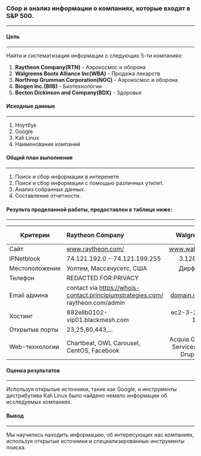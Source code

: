 ### **Сбор и анализ информации о компаниях, которые входят в S&P 500.**   
 ------------------------------------------------------------------------

#### **Цель**  
 ------------------------------------------------------------------------  

Найти и систематизация информации о следующих 5-ти компаниях:  

1. **Raytheon Company(RTN)** - Аэрокосмос и оборона  
2. **Walgreens Boots Alliance Inc(WBA)** - Продажа лекарств  
3. **Northrop Grumman Corporation(NOC)** - Аэрокосмос и оборона  
4. **Biogen Inc.(BIIB)** - Биотехнологии  
5. **Becton Dickinson and Company(BDX)** - Здоровье  
  
  
#### **️Исходные данные**  
 ------------------------------------------------------------------------  

1. Ноутбук 
2. Google
3. Kali Linux  
4. Наименование компаний


#### **Общий план выполнения**  
 ------------------------------------------------------------------------  

1. Поиск и сбор информации в интеренете.
2. Поиск и сбор информации с помощью различных утилит.
3. Анализ собранных данных.
4. Составление отчетности.

#### **Результа проделанной работы, предоставлен в таблице ниже**: 
  ------------------------------------------------------------------------ 
  
|    Критерии    |    Raytheon Company           | Walgreens Boots Alliance Inc             |    Northrop Grumman Corporation    |     Biogen Inc.              |    Becton Dickinson and Company    | 
|----------------|:------------------------------|:----------------------------------------:|:----------------------------------:|:----------------------------:|:----------------------------------:|
| Сайт           |  www.raytheon.com/            |www.walgreensbootsalliance.com/           | www.northropgrumman.com/           | www.biogen.com/              | www.bd.com/                        |
| IPNetblook     |74.121.192.0 - 74.121.199.255  | 3.128.0.0 - 3.255.255.255                |	192.0.64.0 - 192.0.127.255         | 34.192.0.0 - 34.255.255.255  | 95.101.24.0 - 95.101.27.255        |
| Местоположение |Уолтем, Массачусетс, США       | Дирфилд (Иллинойс), США                  | Фолс Черч, Вирджиния, США          | Кеймбридж, Массачусетс, США  |  Франклин Лейкс, Нью-Джерси, США   | 
| Телефон        |REDACTED FOR PRIVACY           | +1.8479143246                            | +1.7032802900                      | +1.6176792000                | +001.201.8474000                   | 
| Email админа   |contact via https://whois-contact.principiumstrategies.com/ raytheon.com/admin | domain.manager@walgreens.com             | domainnamecounsel@ngc.com          | domainnamesadmin@biogen.com  | BDNICAdmin@bd.com                  |
| Хостинг        |882ellb0102-vip01.blackmesh.com| ec2-3-232-116-190.compute-1.amazonaws.com| 192.0.66.112(CSC Corporate Domains)| ec2-52-21-176-109.compute-1.amazonaws.com  | a95-101-27-122.deploy.static.akamaitechnologies.com|
| Открытые порты |23,25,80,443,...| 80,443 | 80,443  | 80,443 | 80,443   | 
| Web-технологии |Chartbeat, OWL Carousel, CentOS, Facebook|Acquia Cloud, Hginx, Amazon Web Services, Apache, PHP, Percona, Drupal, Google Analytics,... | WordPress, MySQL, PHP, Hginx, AddToAny, Google Analytics, React, GSAP,... |Red Hat, Apache, OpenSSL, LOdash, jQuery, Java, Typekit, SiteCatalyst,... | jQuery, Google Tag Manager, Hotjar, AppHexus, Matomo, HTTP/2, Lazy.js,...| 

#### **Оценка результатов**  
 ------------------------------------------------------------------------ 
 
Используя открытые источники, такие как Google, и инструменты дистрибутива Kali Linux было найдено немало информации об исследуемых компаниях. 

#### **Вывод**
 ------------------------------------------------------------------------ 

Мы научились находить информацию, об интересующих нас компаниях, используя открытые источники и специализированные инструменты поиска. 

